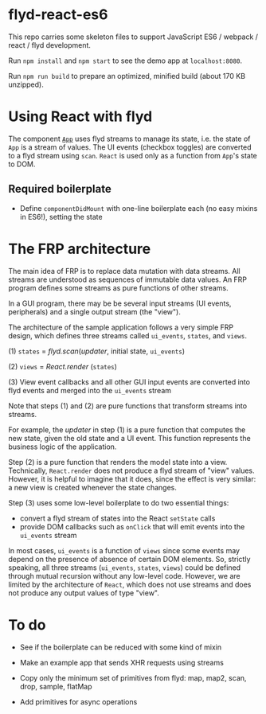 # flyd-react-es6

This repo carries some skeleton files to support JavaScript ES6 / webpack / react / flyd development.

Run `npm install` and `npm start` to see the demo app at `localhost:8080`.

Run `npm run build` to prepare an optimized, minified build (about 170 KB unzipped).

# Using React with flyd

The component [`App`](https://github.com/winitzki/flyd-react-es6/blob/master/app/components/App.jsx) uses flyd streams to manage its state, i.e. the state of `App` is a stream of values.
The UI events (checkbox toggles) are converted to a flyd stream using `scan`.
`React` is used only as a function from `App`'s state to DOM.

## Required boilerplate

- Define `componentDidMount` with one-line boilerplate each (no easy mixins in ES6!), setting the state

# The FRP architecture

The main idea of FRP is to replace data mutation with data streams.
All streams are understood as sequences of immutable data values.
An FRP program defines some streams as pure functions of other streams.

In a GUI program, there may be be several input streams (UI events, peripherals) and a single output stream (the "view").

The architecture of the sample application follows a very simple FRP design,
which defines three streams called `ui_events`, `states`, and `views`.

(1) `states` = _flyd.scan_(_updater_, initial state, `ui_events`)

(2) `views` = _React.render_ (`states`)

(3) View event callbacks and all other GUI input events are converted into flyd events and merged into the `ui_events` stream

Note that steps (1) and (2) are pure functions that transform streams into streams.

For example, the _updater_ in step (1) is a pure function that computes the new state, given the old state and a UI event.
This function represents the business logic of the application.

Step (2) is a pure function that renders the model state into a view.
Technically, `React.render` does not produce a flyd stream of "view" values.
However, it is helpful to imagine that it does, since the effect is very similar:
a new view is created whenever the state changes.

Step (3) uses some low-level boilerplate to do two essential things:

- convert a flyd stream of states into the React `setState` calls
- provide DOM callbacks such as `onClick` that will emit events into the `ui_events` stream

In most cases, `ui_events` is a function of `views` since some events may depend on the presence of absence of certain DOM elements.
So, strictly speaking, all three streams (`ui_events`, `states`, `views`) could be defined through mutual recursion without any low-level code.
However, we are limited by the architecture of `React`, which does not use streams and does not produce any output values of type "view".

# To do

- See if the boilerplate can be reduced with some kind of mixin

- Make an example app that sends XHR requests using streams

- Copy only the minimum set of primitives from flyd: map, map2, scan, drop, sample, flatMap

- Add primitives for async operations
